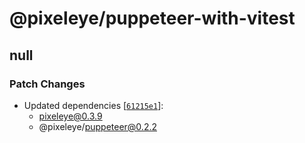 # @pixeleye/puppeteer-with-vitest

## null

### Patch Changes

- Updated dependencies [[`61215e1`](https://github.com/pixeleye-io/pixeleye/commit/61215e176f0040d581d8c454ce9dd7de4952d936)]:
  - pixeleye@0.3.9
  - @pixeleye/puppeteer@0.2.2
